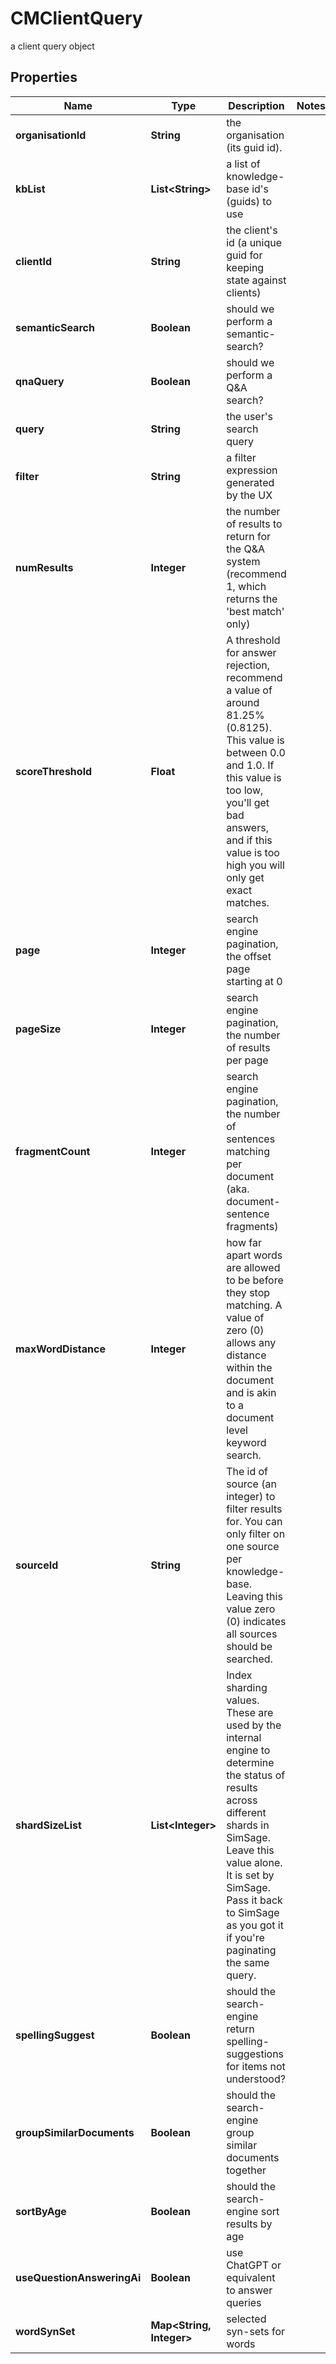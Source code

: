 

# CMClientQuery

a client query object

## Properties

| Name | Type | Description | Notes |
|------------ | ------------- | ------------- | -------------|
|**organisationId** | **String** | the organisation (its guid id). |  |
|**kbList** | **List&lt;String&gt;** | a list of knowledge-base id&#39;s (guids) to use |  |
|**clientId** | **String** | the client&#39;s id (a unique guid for keeping state against clients) |  |
|**semanticSearch** | **Boolean** | should we perform a semantic-search? |  |
|**qnaQuery** | **Boolean** | should we perform a Q&amp;A search? |  |
|**query** | **String** | the user&#39;s search query |  |
|**filter** | **String** | a filter expression generated by the UX |  |
|**numResults** | **Integer** | the number of results to return for the Q&amp;A system (recommend 1, which returns the &#39;best match&#39; only) |  |
|**scoreThreshold** | **Float** | A threshold for answer rejection, recommend a value of around 81.25% (0.8125).  This value is between 0.0 and 1.0.  If this value is too low, you&#39;ll get bad answers, and if this value is too high you will only get exact matches. |  |
|**page** | **Integer** | search engine pagination, the offset page starting at 0 |  |
|**pageSize** | **Integer** | search engine pagination, the number of results per page |  |
|**fragmentCount** | **Integer** | search engine pagination, the number of sentences matching per document (aka. document-sentence fragments) |  |
|**maxWordDistance** | **Integer** | how far apart words are allowed to be before they stop matching.  A value of zero (0) allows any distance within the document and is akin to a document level keyword search. |  |
|**sourceId** | **String** | The id of source (an integer) to filter results for.  You can only filter on one source per knowledge-base.  Leaving this value zero (0) indicates all sources should be searched. |  |
|**shardSizeList** | **List&lt;Integer&gt;** | Index sharding values.  These are used by the internal engine to determine the status of results across different shards in SimSage.  Leave this value alone.  It is set by SimSage.  Pass it back to SimSage as you got it if you&#39;re paginating the same query. |  |
|**spellingSuggest** | **Boolean** | should the search-engine return spelling-suggestions for items not understood? |  |
|**groupSimilarDocuments** | **Boolean** | should the search-engine group similar documents together |  |
|**sortByAge** | **Boolean** | should the search-engine sort results by age |  |
|**useQuestionAnsweringAi** | **Boolean** | use ChatGPT or equivalent to answer queries |  |
|**wordSynSet** | **Map&lt;String, Integer&gt;** | selected syn-sets for words |  |



